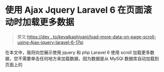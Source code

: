 # 使用 Ajax Jquery Laravel 6 在页面滚动时加载更多数据

> 原文:[https://dev . to/kevalkashiyani/load-more-data-on-page-scroll-using-Ajax-jquery-laravel-6-17pi](https://dev.to/kevalkashiyani/load-more-data-on-page-scroll-using-ajax-jquery-laravel-6-17pi)

在本文中，我将向您展示使用 jquery 和 php Laravel 6 使用 scroll 加载更多数据，您不需要单击任何地方来加载数据，因为数据是从 MySQl 数据库自动加载到页面上的